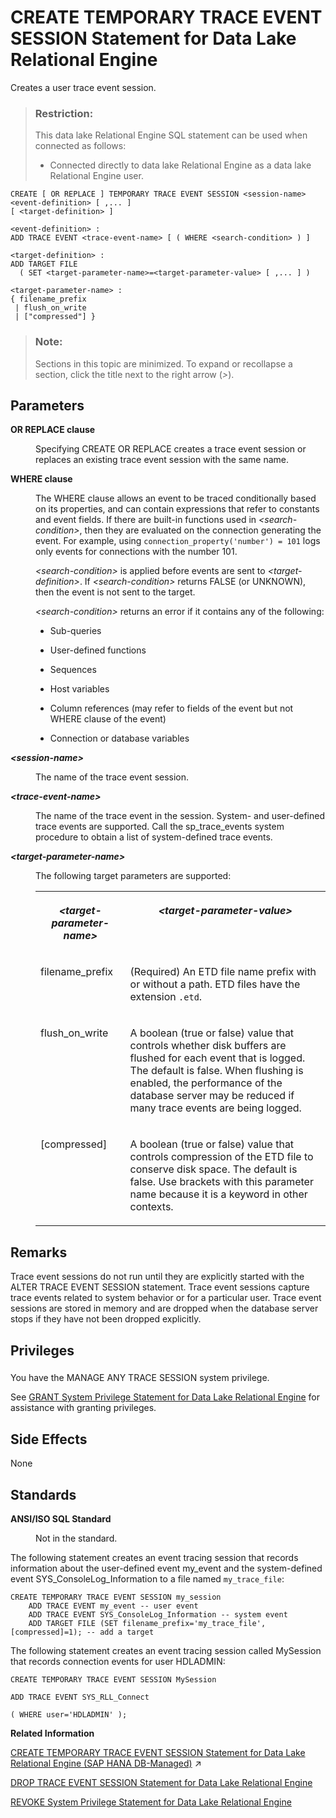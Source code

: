 <!-- loio816cf4d46ce2101485eddafc5b7ce186 -->

# CREATE TEMPORARY TRACE EVENT SESSION Statement for Data Lake Relational Engine

Creates a user trace event session.



> ### Restriction:  
> This data lake Relational Engine SQL statement can be used when connected as follows:
> 
> -   Connected directly to data lake Relational Engine as a data lake Relational Engine user.



```
CREATE [ OR REPLACE ] TEMPORARY TRACE EVENT SESSION <session-name> 
<event-definition> [ ,... ]
[ <target-definition> ]
```

```
<event-definition> :
ADD TRACE EVENT <trace-event-name> [ ( WHERE <search-condition> ) ]
```

```
<target-definition> :
ADD TARGET FILE
  ( SET <target-parameter-name>=<target-parameter-value> [ ,... ] )
```

```
<target-parameter-name> :
{ filename_prefix
 | flush_on_write
 | ["compressed"] }
```



> ### Note:  
> Sections in this topic are minimized. To expand or recollapse a section, click the title next to the right arrow \(*\>*\).



<a name="loio816cf4d46ce2101485eddafc5b7ce186__create_temp_trace_event_sess_parameters1"/>

## Parameters


<dl class="glossary">
<dt><b>

OR REPLACE clause

</b></dt>
<dd>

Specifying CREATE OR REPLACE creates a trace event session or replaces an existing trace event session with the same name.



</dd><dt><b>

WHERE clause

</b></dt>
<dd>

The WHERE clause allows an event to be traced conditionally based on its properties, and can contain expressions that refer to constants and event fields. If there are built-in functions used in *<search-condition\>*, then they are evaluated on the connection generating the event. For example, using `connection_property('number') = 101` logs only events for connections with the number 101.

*<search-condition\>* is applied before events are sent to *<target-definition\>*. If *<search-condition\>* returns FALSE \(or UNKNOWN\), then the event is not sent to the target.

*<search-condition\>* returns an error if it contains any of the following:

-   Sub-queries

-   User-defined functions

-   Sequences

-   Host variables

-   Column references \(may refer to fields of the event but not WHERE clause of the event\)

-   Connection or database variables




</dd><dt><b>

 *<session-name\>* 

</b></dt>
<dd>

The name of the trace event session.



</dd><dt><b>

 *<trace-event-name\>* 

</b></dt>
<dd>

The name of the trace event in the session. System- and user-defined trace events are supported. Call the sp\_trace\_events system procedure to obtain a list of system-defined trace events.



</dd><dt><b>

 *<target-parameter-name\>* 

</b></dt>
<dd>

The following target parameters are supported:


<table>
<tr>
<th valign="top">

 *<target-parameter-name\>* 



</th>
<th valign="top">

 *<target-parameter-value\>* 



</th>
</tr>
<tr>
<td valign="top">

filename\_prefix



</td>
<td valign="top">

\(Required\) An ETD file name prefix with or without a path. ETD files have the extension `.etd`.



</td>
</tr>
<tr>
<td valign="top">

flush\_on\_write



</td>
<td valign="top">

A boolean \(true or false\) value that controls whether disk buffers are flushed for each event that is logged. The default is false. When flushing is enabled, the performance of the database server may be reduced if many trace events are being logged.



</td>
</tr>
<tr>
<td valign="top">

\[compressed\]



</td>
<td valign="top">

A boolean \(true or false\) value that controls compression of the ETD file to conserve disk space. The default is false. Use brackets with this parameter name because it is a keyword in other contexts.



</td>
</tr>
</table>



</dd>
</dl>



<a name="loio816cf4d46ce2101485eddafc5b7ce186__create_temp_trace_event_sess_remarks1"/>

## Remarks

Trace event sessions do not run until they are explicitly started with the ALTER TRACE EVENT SESSION statement. Trace event sessions capture trace events related to system behavior or for a particular user. Trace event sessions are stored in memory and are dropped when the database server stops if they have not been dropped explicitly.



<a name="loio816cf4d46ce2101485eddafc5b7ce186__create_temp_trace_event_priv1"/>

## Privileges



### 

You have the MANAGE ANY TRACE SESSION system privilege.

See [GRANT System Privilege Statement for Data Lake Relational Engine](grant-system-privilege-statement-for-data-lake-relational-engine-a3dfcb0.md) for assistance with granting privileges.



<a name="loio816cf4d46ce2101485eddafc5b7ce186__create_temp_trace_event_sess_side_effects1"/>

## Side Effects

None



<a name="loio816cf4d46ce2101485eddafc5b7ce186__create_temp_trace_event_sess_standards1"/>

## Standards


<dl>
<dt><b>

ANSI/ISO SQL Standard

</b></dt>
<dd>

Not in the standard.



</dd>
</dl>



The following statement creates an event tracing session that records information about the user-defined event my\_event and the system-defined event SYS\_ConsoleLog\_Information to a file named `my_trace_file`:

```
CREATE TEMPORARY TRACE EVENT SESSION my_session
    ADD TRACE EVENT my_event -- user event
    ADD TRACE EVENT SYS_ConsoleLog_Information -- system event
    ADD TARGET FILE (SET filename_prefix='my_trace_file', [compressed]=1); -- add a target
```

The following statement creates an event tracing session called MySession that records connection events for user HDLADMIN:

```
CREATE TEMPORARY TRACE EVENT SESSION MySession 

ADD TRACE EVENT SYS_RLL_Connect 

( WHERE user='HDLADMIN' );
```

**Related Information**  


[CREATE TEMPORARY TRACE EVENT SESSION Statement for Data Lake Relational Engine (SAP HANA DB-Managed)](https://help.sap.com/viewer/a898e08b84f21015969fa437e89860c8/2023_2_QRC/en-US/0c1bc711bafd418da40a48480179d22e.html "Creates a user trace event session.") :arrow_upper_right:

[DROP TRACE EVENT SESSION Statement for Data Lake Relational Engine](drop-trace-event-session-statement-for-data-lake-relational-engine-816f77f.md "Drops a trace event session.")

[REVOKE System Privilege Statement for Data Lake Relational Engine](revoke-system-privilege-statement-for-data-lake-relational-engine-a3eadda.md "Removes specific system privileges from specific users and the right to administer the privilege.")

